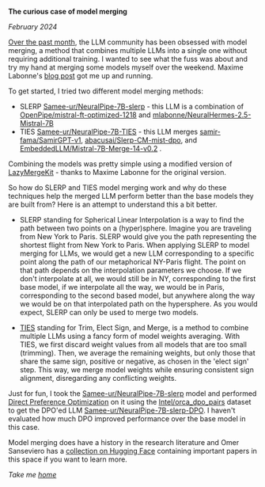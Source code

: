 **The curious case of model merging** 

*February 2024*

[Over the past month](https://twitter.com/maximelabonne/status/1747350120067154227), the LLM community has been obsessed with model merging, a method that combines multiple LLMs into a single one without requiring additional training. I wanted to see what the fuss was about and try my hand at merging some models myself over the weekend. Maxime Labonne's [blog post](https://towardsdatascience.com/merge-large-language-models-with-mergekit-2118fb392b54) got me up and running. 

To get started, I tried two different model merging methods: 
- SLERP [Samee-ur/NeuralPipe-7B-slerp](https://huggingface.co/Samee-ur/NeuralPipe-7B-slerp) - this LLM is a combination of [OpenPipe/mistral-ft-optimized-1218](https://huggingface.co/OpenPipe/mistral-ft-optimized-1218) and [mlabonne/NeuralHermes-2.5-Mistral-7B](https://huggingface.co/mlabonne/NeuralHermes-2.5-Mistral-7B)
- TIES  [Samee-ur/NeuralPipe-7B-TIES](https://huggingface.co/Samee-ur/NeuralPipe-7B-TIES)  - this LLM merges [samir-fama/SamirGPT-v1](https://huggingface.co/samir-fama/SamirGPT-v1), [abacusai/Slerp-CM-mist-dpo](https://huggingface.co/abacusai/Slerp-CM-mist-dpo), and [EmbeddedLLM/Mistral-7B-Merge-14-v0.2](https://huggingface.co/EmbeddedLLM/Mistral-7B-Merge-14-v0.2) . 

Combining the models was pretty simple using a modified version of [LazyMergeKit](https://colab.research.google.com/drive/147MCAihwKE1-GBfEvTgQ-kWxVQyiJ1pa?usp=sharing) - thanks to Maxime Labonne for the original version. 

So how do SLERP and TIES model merging work and why do these techniques help the merged LLM perform better than the base models they are built from? Here is an attempt to understand this a bit better.  

- SLERP standing for Spherical Linear Interpolation is a way to find the path between two points on a (hyper)sphere. Imagine you are traveling from New York to Paris. SLERP would give you the path representing the shortest flight from New York to Paris. When applying SLERP to model merging for LLMs, we would get a new LLM corresponding to a specific point along the path of our metaphorical NY-Paris flight. The point on that path depends on the interpolation parameters we choose. If we don't interpolate at all, we would still be in NY, corresponding to the first base model, if we interpolate all the way, we would be in Paris, corresponding to the second based model, but anywhere along the way we would be on that interpolated path on the hypersphere. As you would expect, SLERP can only be used to merge two models. 

- [TIES](https://arxiv.org/pdf/2306.01708.pdf) standing for Trim, Elect Sign, and Merge, is a method to combine multiple LLMs using a fancy form of model weights averaging. With TIES, we first discard weight values from all models that are too small (trimming). Then, we average the remaining weights, but only those that share the same sign, positive or negative, as chosen in the 'elect sign' step. This way, we merge model weights while ensuring consistent sign alignment, disregarding any conflicting weights.


Just for fun, I took the [Samee-ur/NeuralPipe-7B-slerp](https://huggingface.co/Samee-ur/NeuralPipe-7B-slerp) model and performed [Direct Preference Optimization](https://huggingface.co/docs/trl/main/en/dpo_trainer) on it using the [Intel/orca_dpo_pairs](https://huggingface.co/datasets/Intel/orca_dpo_pairs) dataset to get the DPO'ed LLM [Samee-ur/NeuralPipe-7B-slerp-DPO](https://huggingface.co/Samee-ur/NeuralPipe-7B-slerp-DPO). I haven't evaluated how much DPO improved performance over the base model in this case. 

Model merging does have a history in the research literature and Omer Sanseviero has a [collection on Hugging Face](https://huggingface.co/collections/osanseviero/model-merging-65097893623330a3a51ead66) containing important papers in this space if you want to learn more. 

*Take me [home](https://sameeurrehman.com/)* 


